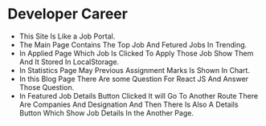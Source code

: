 
# Developer Career


* This Site Is Like a Job Portal.
* The Main Page Contains The Top Job And Fetured Jobs In Trending.
* In Applied Page Which Job Is Clicked To Apply Those Job Show Them And It Stored In LocalStorage.
* In Statistics Page May Previous Assignment Marks Is Shown In Chart.
* In this Blog Page There Are some Question For React JS And Answer Those Question.
* In Featured Job Details Button Clicked It will Go To Another Route There Are Companies And Designation And Then There Is Also A Details Button Which Show Job Details In the Another Page.


